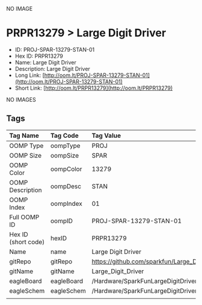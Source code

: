 


  
NO IMAGE  
# PRPR13279 > Large Digit Driver

- ID: PROJ-SPAR-13279-STAN-01
- Hex ID: PRPR13279
- Name: Large Digit Driver
- Description: Large Digit Driver
- Long Link: [http://oom.lt/PROJ-SPAR-13279-STAN-01](http://oom.lt/PROJ-SPAR-13279-STAN-01)
- Short Link: [http://oom.lt/PRPR13279](http://oom.lt/PRPR13279)
  
NO IMAGES  
## Tags
  

|Tag Name|Tag Code|Tag Value|
| :--- | :--- | :--- |
|OOMP Type|oompType|PROJ|
|OOMP Size|oompSize|SPAR|
|OOMP Color|oompColor|13279|
|OOMP Description|oompDesc|STAN|
|OOMP Index|oompIndex|01|
|Full OOMP ID|oompID|PROJ-SPAR-13279-STAN-01|
|Hex ID (short code)|hexID|PRPR13279|
|Name|name|Large Digit Driver|
|gitRepo|gitRepo|https://github.com/sparkfun/Large_Digit_Driver|
|gitName|gitName|Large_Digit_Driver|
|eagleBoard|eagleBoard|/Hardware/SparkFunLargeDigitDriver.brd|
|eagleSchem|eagleSchem|/Hardware/SparkFunLargeDigitDriver.sch|
||||
